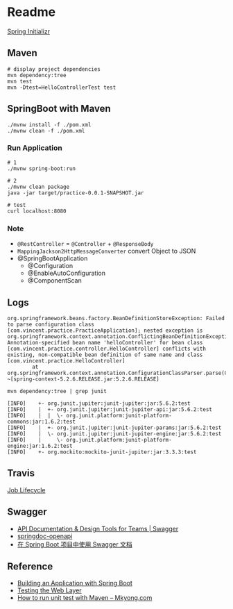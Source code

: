 # Readme

[Spring Initializr](https://start.spring.io/)

## Maven

```shell
# display project dependencies
mvn dependency:tree
mvn test
mvn -Dtest=HelloControllerTest test
```

## SpringBoot with Maven

```shell
./mvnw install -f ./pom.xml
./mvnw clean -f ./pom.xml
```

### Run Application

```shell
# 1
./mvnw spring-boot:run

# 2
./mvnw clean package
java -jar target/practice-0.0.1-SNAPSHOT.jar

# test
curl localhost:8080
```

### Note

- `@RestController` = `@Controller` + `@ResponseBody`
- `MappingJackson2HttpMessageConverter` convert Object to JSON
- @SpringBootApplication
  - @Configuration
  - @EnableAutoConfiguration
  - @ComponentScan

## Logs

```log
org.springframework.beans.factory.BeanDefinitionStoreException: Failed to parse configuration class [com.vincent.practice.PracticeApplication]; nested exception is org.springframework.context.annotation.ConflictingBeanDefinitionException: Annotation-specified bean name 'helloController' for bean class [com.vincent.practice.controller.HelloController] conflicts with existing, non-compatible bean definition of same name and class [com.vincent.practice.HelloController]
        at org.springframework.context.annotation.ConfigurationClassParser.parse(ConfigurationClassParser.java:188) ~[spring-context-5.2.6.RELEASE.jar:5.2.6.RELEASE]
```

`mvn dependency:tree | grep junit`

```log
[INFO]    +- org.junit.jupiter:junit-jupiter:jar:5.6.2:test
[INFO]    |  +- org.junit.jupiter:junit-jupiter-api:jar:5.6.2:test
[INFO]    |  |  \- org.junit.platform:junit-platform-commons:jar:1.6.2:test
[INFO]    |  +- org.junit.jupiter:junit-jupiter-params:jar:5.6.2:test
[INFO]    |  \- org.junit.jupiter:junit-jupiter-engine:jar:5.6.2:test
[INFO]    |     \- org.junit.platform:junit-platform-engine:jar:1.6.2:test
[INFO]    +- org.mockito:mockito-junit-jupiter:jar:3.3.3:test
```

## Travis

[Job Lifecycle](https://docs.travis-ci.com/user/job-lifecycle/)

## Swagger

- [API Documentation &amp; Design Tools for Teams | Swagger](https://swagger.io/)
- [springdoc-openapi](https://springdoc.org/)
- [在 Spring Boot 项目中使用 Swagger 文档](https://www.ibm.com/developerworks/cn/java/j-using-swagger-in-a-spring-boot-project/index.html)

## Reference

- [Building an Application with Spring Boot](https://spring.io/guides/gs/spring-boot/)
- [Testing the Web Layer](https://spring.io/guides/gs/testing-web/)
- [How to run unit test with Maven &#8211; Mkyong.com](https://mkyong.com/maven/how-to-run-unit-test-with-maven/)
